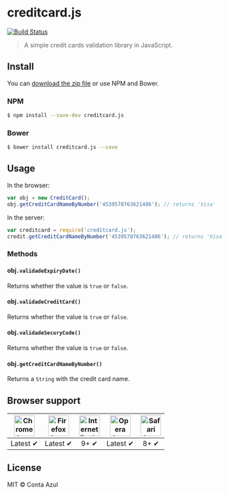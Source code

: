 # creditcard.js

[![Build Status](https://api.travis-ci.org/ContaAzul/creditcard.js.svg?branch=master)](https://travis-ci.org/ContaAzul/creditcard.js)

> A simple credit cards validation library in JavaScript.

## Install

You can [download the zip file](https://github.com/contaazul/creditcard.js/archive/master.zip) or use NPM and Bower.

### NPM

```sh
$ npm install --save-dev creditcard.js
```

### Bower

```sh
$ bower install creditcard.js --save
```

## Usage

In the browser:

```javascript
var obj = new CreditCard();
obj.getCreditCardNameByNumber('4539578763621486'); // returns 'Visa'
```

In the server:

```javascript
var creditcard = require('creditcard.js');
credit.getCreditCardNameByNumber('4539578763621486'); // returns 'Visa'
```

### Methods

#### obj`.validadeExpiryDate()`

Returns whether the value is `true` or `false`.

#### obj`.validadeCreditCard()`

Returns whether the value is `true` or `false`.

#### obj`.validadeSecuryCode()`

Returns whether the value is `true` or `false`.

#### obj`.getCreditCardNameByNumber()`

Returns a `String` with the credit card name.

## Browser support

| <img src="http://i.imgur.com/dJC1GUv.png" width="48px" height="48px" alt="Chrome logo"> | <img src="http://i.imgur.com/o1m5RcQ.png" width="48px" height="48px" alt="Firefox logo"> | <img src="http://i.imgur.com/8h3iz5H.png" width="48px" height="48px" alt="Internet Explorer logo"> | <img src="http://i.imgur.com/iQV4nmJ.png" width="48px" height="48px" alt="Opera logo"> | <img src="http://i.imgur.com/j3tgNKJ.png" width="48px" height="48px" alt="Safari logo"> |
|:---:|:---:|:---:|:---:|:---:|
| Latest ✔ | Latest ✔ | 9+ ✔ | Latest ✔ | 8+ ✔ |

## License

MIT © Conta Azul
